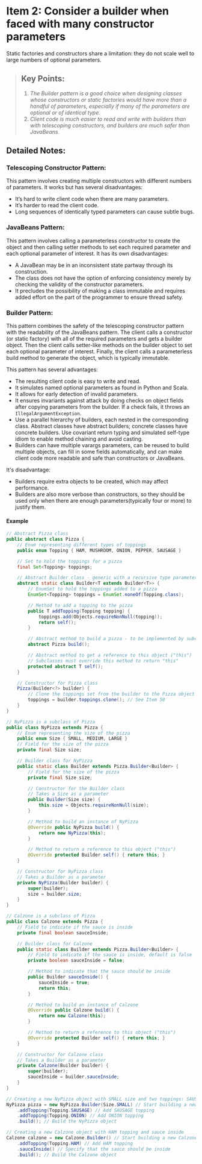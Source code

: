 # Item 2: Consider a builder when faced with many constructor parameters
Static factories and constructors share a limitation: they do not scale well to large numbers of optional parameters.
> ## **Key Points**:
>
> 1. <i>The Builder pattern is a good choice when designing classes
whose constructors or static factories would have more than a handful of
parameters, especially if many of the parameters are optional or of identical type.</i>
> 2. <i>Client code is much easier to read and write with builders than with telescoping
constructors, and builders are much safer than JavaBeans.</i>
>

## Detailed Notes:
### Telescoping Constructor Pattern: 
This pattern involves creating multiple constructors with different numbers of parameters. It works but has several disadvantages:

- It’s hard to write client code when there are many parameters.
- It’s harder to read the client code.
- Long sequences of identically typed parameters can cause subtle bugs.

### JavaBeans Pattern: 
This pattern involves calling a parameterless constructor to create the object and then calling setter methods to set each required parameter and each optional parameter of interest. It has its own disadvantages:

- A JavaBean may be in an inconsistent state partway through its construction.
- The class does not have the option of enforcing consistency merely by checking the validity of the constructor parameters.
- It precludes the possibility of making a class immutable and requires added effort on the part of the programmer to ensure thread safety.

### Builder Pattern: 
This pattern combines the safety of the telescoping constructor pattern with the readability of the JavaBeans pattern. The client calls a constructor (or static factory) with all of the required parameters and gets a builder object. Then the client calls setter-like methods on the builder object to set each optional parameter of interest. Finally, the client calls a parameterless build method to generate the object, which is typically immutable. 

This pattern has several advantages:

- The resulting client code is easy to write and read.
- It simulates named optional parameters as found in Python and Scala.
- It allows for early detection of invalid parameters.
- It ensures invariants against attack by doing checks on object fields after copying parameters from the builder. If a check fails, it throws an `IllegalArgumentException`.
- Use a parallel hierarchy of builders, each nested in the corresponding class. Abstract classes have abstract builders; concrete classes have concrete builders. Use covariant return typing and simulated self-type idiom to enable method chaining and avoid casting.
- Builders can have multiple varargs parameters, can be reused to build multiple objects, can fill in some fields automatically, and can make client code more readable and safe than constructors or JavaBeans.

It's disadvantage:
- Builders require extra objects to be created, which may affect performance.
- Builders are also more verbose than constructors, so they should be used only when there are enough parameters(typically four or more) to justify them.

#### Example
```java
// Abstract Pizza class
public abstract class Pizza {
    // Enum representing different types of toppings
    public enum Topping { HAM, MUSHROOM, ONION, PEPPER, SAUSAGE }

    // Set to hold the toppings for a pizza
    final Set<Topping> toppings;

    // Abstract Builder class - generic with a recursive type parameter
    abstract static class Builder<T extends Builder<T>> {
        // EnumSet to hold the toppings added to a pizza
        EnumSet<Topping> toppings = EnumSet.noneOf(Topping.class);

        // Method to add a topping to the pizza
        public T addTopping(Topping topping) {
            toppings.add(Objects.requireNonNull(topping));
            return self();
        }

        // Abstract method to build a pizza - to be implemented by subclasses
        abstract Pizza build();

        // Abstract method to get a reference to this object ("this")
        // Subclasses must override this method to return "this"
        protected abstract T self();
    }

    // Constructor for Pizza class
    Pizza(Builder<?> builder) {
        // Clone the toppings set from the builder to the Pizza object
        toppings = builder.toppings.clone(); // See Item 50
    }
}

```

```java
// NyPizza is a subclass of Pizza
public class NyPizza extends Pizza {
    // Enum representing the size of the pizza
    public enum Size { SMALL, MEDIUM, LARGE }
    // Field for the size of the pizza
    private final Size size;

    // Builder class for NyPizza
    public static class Builder extends Pizza.Builder<Builder> {
        // Field for the size of the pizza
        private final Size size;

        // Constructor for the Builder class
        // Takes a Size as a parameter
        public Builder(Size size) {
            this.size = Objects.requireNonNull(size);
        }

        // Method to build an instance of NyPizza
        @Override public NyPizza build() {
            return new NyPizza(this);
        }

        // Method to return a reference to this object ("this")
        @Override protected Builder self() { return this; }
    }

    // Constructor for NyPizza class
    // Takes a Builder as a parameter
    private NyPizza(Builder builder) {
        super(builder);
        size = builder.size;
    }
}

```

```java
// Calzone is a subclass of Pizza
public class Calzone extends Pizza {
    // Field to indicate if the sauce is inside
    private final boolean sauceInside;

    // Builder class for Calzone
    public static class Builder extends Pizza.Builder<Builder> {
        // Field to indicate if the sauce is inside, default is false
        private boolean sauceInside = false;

        // Method to indicate that the sauce should be inside
        public Builder sauceInside() {
            sauceInside = true;
            return this;
        }

        // Method to build an instance of Calzone
        @Override public Calzone build() {
            return new Calzone(this);
        }

        // Method to return a reference to this object ("this")
        @Override protected Builder self() { return this; }
    }

    // Constructor for Calzone class
    // Takes a Builder as a parameter
    private Calzone(Builder builder) {
        super(builder);
        sauceInside = builder.sauceInside;
    }
}

```

```java
// Creating a new NyPizza object with SMALL size and two toppings: SAUSAGE and ONION
NyPizza pizza = new NyPizza.Builder(Size.SMALL) // Start building a new NyPizza with SMALL size
    .addTopping(Topping.SAUSAGE) // Add SAUSAGE topping
    .addTopping(Topping.ONION) // Add ONION topping
    .build(); // Build the NyPizza object

// Creating a new Calzone object with HAM topping and sauce inside
Calzone calzone = new Calzone.Builder() // Start building a new Calzone
    .addTopping(Topping.HAM) // Add HAM topping
    .sauceInside() // Specify that the sauce should be inside
    .build(); // Build the Calzone object

```

